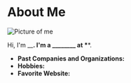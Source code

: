 # About Me

![Picture of me]()

Hi, I'm ____________. I'm a ________ at *__________*.

- **Past Companies and Organizations:**
- **Hobbies:**
- **Favorite Website:** []()
